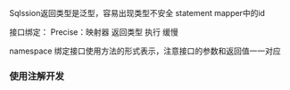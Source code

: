 Sqlssion返回类型是泛型，容易出现类型不安全
statement mapper中的id

接口绑定：
Precise：映射器 返回类型 执行 缓慢

namespace 绑定接口使用方法的形式表示，注意接口的参数和返回值一一对应

### 使用注解开发